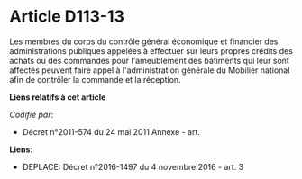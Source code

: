 # Article D113-13

Les membres du corps du contrôle général économique et financier des administrations publiques appelées à effectuer sur leurs
propres crédits des achats ou des commandes pour l'ameublement des bâtiments qui leur sont affectés peuvent faire appel à
l'administration générale du Mobilier national afin de contrôler la commande et la réception.

**Liens relatifs à cet article**

_Codifié par_:

  - Décret n°2011-574 du 24 mai 2011 Annexe - art.

**Liens**:

  - DEPLACE: Décret n°2016-1497 du 4 novembre 2016 - art. 3
